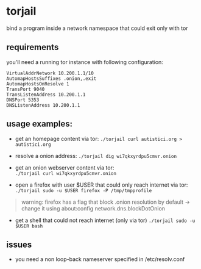 # torjail
bind a program inside a network namespace that could exit only with tor

## requirements
you'll need a running tor instance with following configuration:
```
VirtualAddrNetwork 10.200.1.1/10 
AutomapHostsSuffixes .onion,.exit 
AutomapHostsOnResolve 1
TransPort 9040 
TransListenAddress 10.200.1.1
DNSPort 5353
DNSListenAddress 10.200.1.1
```

## usage examples:

- get an homepage content via tor: 
`./torjail curl autistici.org > autistici.org `

- resolve a onion address: 
`./torjail dig wi7qkxyrdpu5cmvr.onion`

- get an onion webserver content via tor:  
`./torjail curl wi7qkxyrdpu5cmvr.onion`  

- open a firefox with user $USER that could only reach internet via tor:  
`./torjail sudo -u $USER firefox -P /tmp/tmpprofile`  

> warning: firefox has a flag that block .onion resolution by default -> change it using about:config network.dns.blockDotOnion


- get a shell that could not reach internet (only via tor)
`./torjail sudo -u $USER bash`


## issues
- you need a non loop-back nameserver specified in /etc/resolv.conf


